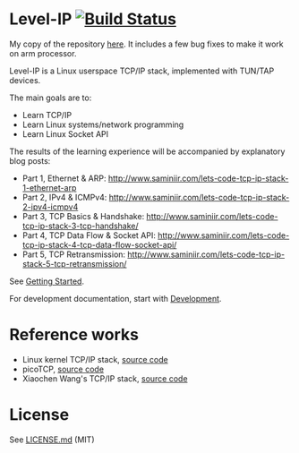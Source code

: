 # Level-IP [![Build Status](https://travis-ci.org/saminiir/level-ip.svg?branch=master)](https://travis-ci.org/saminiir/level-ip)

My copy of the repository [here](https://github.com/saminiir/level-ip.git). It includes a few bug fixes to make it work on arm processor.

Level-IP is a Linux userspace TCP/IP stack, implemented with TUN/TAP devices.

The main goals are to:
* Learn TCP/IP
* Learn Linux systems/network programming
* Learn Linux Socket API

The results of the learning experience will be accompanied by explanatory blog posts:

- Part 1, Ethernet & ARP: http://www.saminiir.com/lets-code-tcp-ip-stack-1-ethernet-arp
- Part 2, IPv4 & ICMPv4: http://www.saminiir.com/lets-code-tcp-ip-stack-2-ipv4-icmpv4
- Part 3, TCP Basics & Handshake: http://www.saminiir.com/lets-code-tcp-ip-stack-3-tcp-handshake/
- Part 4, TCP Data Flow & Socket API: http://www.saminiir.com/lets-code-tcp-ip-stack-4-tcp-data-flow-socket-api/
- Part 5, TCP Retransmission: http://www.saminiir.com/lets-code-tcp-ip-stack-5-tcp-retransmission/

See [Getting Started](Documentation/getting-started.md).

For development documentation, start with [Development](Documentation/development.md).

# Reference works

* Linux kernel TCP/IP stack, [source code](https://git.kernel.org/cgit/linux/kernel/git/torvalds/linux.git/tree/net/ipv4)
* picoTCP, [source code](https://github.com/tass-belgium/picotcp)
* Xiaochen Wang's TCP/IP stack, [source code](https://github.com/chobits/tapip)

# License

See [LICENSE.md](LICENSE.md) (MIT)
